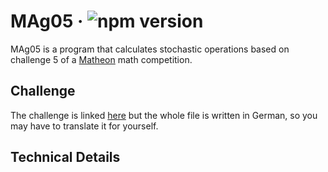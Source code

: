 # MAg05 &middot; ![npm version](https://img.shields.io/npm/v/electron.svg)

MAg05 is a program that calculates stochastic operations based on challenge 5 of a [Matheon](https://www.matheon.de) math competition.


## Challenge
The challenge is linked [here](https://github.com/SamderJK/MAg05/blob/v1.0.1/airplane.pdf) but the whole file is written in German, so you may have to translate it for yourself.

## Technical Details
